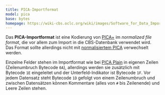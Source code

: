 ```yaml
---
title: PICA-Importformat
model: pica
base: bytes
homepage: https://wiki-cbs.oclc.org/wiki/images/Software_for_Data_Import.pdf
---
```


Das **PICA-Importformat** ist eine Kodierung von [PICA+](../pica) im *normalized file format*, die vor allem zum Import in die CBS-Datenbank verwendet wird. Das Format sollte allerdings nicht mit [normalisiertem PICA](normalized) verwechselt werden.

Einzelne Felder stehen im Importformat wie bei [PICA Plain](plain) in eigenen Zeilen (Zeilenumbruch Bytecode `0A`), allerdings werden sie zusätzlich mit Bytecode `1E` eingeleitet und der Unterfeld-Indikator ist Bytecode `1F`. Vor jedem Datensatz steht Bytecode `1D` gefolgt von einem Zeilenumbruch und zwischen Datensätzen können Kommentare (alles von `#` bis Zeilenende) und Leere Zeilen stehen.

